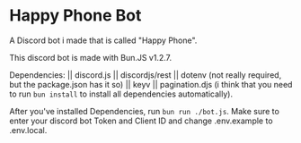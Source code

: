 # Happy Phone Bot
A Discord bot i made that is called "Happy Phone".

This discord bot is made with Bun.JS v1.2.7.

Dependencies: || discord.js || discordjs/rest || dotenv (not really required, but the package.json has it so) || keyv || pagination.djs (i think that you need to run ```bun install``` to install all dependencies automatically).

After you've installed Dependencies, run ```bun run ./bot.js```. Make sure to enter your discord bot Token and Client ID and change .env.example to .env.local.